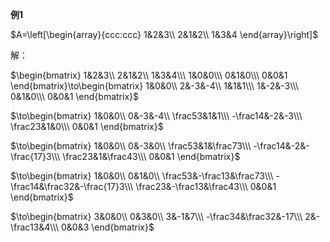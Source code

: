**例1**

$A=\left[\begin{array}{ccc:ccc}
1&2&3\\ 
2&1&2\\ 
1&3&4
\end{array}\right]$

解：

$\begin{bmatrix}
1&2&3\\ 
2&1&2\\ 
1&3&4\\\ 
1&0&0\\\ 
0&1&0\\\ 
0&0&1
\end{bmatrix}\to\begin{bmatrix}
1&0&0\\ 
2&-3&-4\\ 
1&1&1\\\ 
1&-2&-3\\\ 
0&1&0\\\ 
0&0&1
\end{bmatrix}$

$\to\begin{bmatrix}
1&0&0\\ 
0&-3&-4\\ 
\frac53&1&1\\\ 
-\frac14&-2&-3\\\ 
\frac23&1&0\\\ 
0&0&1
\end{bmatrix}$

$\to\begin{bmatrix}
1&0&0\\ 
0&-3&0\\ 
\frac53&1&\frac73\\\ 
-\frac14&-2&-\frac{17}3\\\ 
\frac23&1&\frac43\\\ 
0&0&1
\end{bmatrix}$

$\to\begin{bmatrix}
1&0&0\\ 
0&1&0\\ 
\frac53&-\frac13&\frac73\\\ 
-\frac14&\frac32&-\frac{17}3\\\ 
\frac23&-\frac13&\frac43\\\ 
0&0&1
\end{bmatrix}$

$\to\begin{bmatrix}
3&0&0\\ 
0&3&0\\ 
3&-1&7\\\ 
-\frac34&\frac32&-17\\\ 
2&-\frac13&4\\\ 
0&0&3
\end{bmatrix}$




